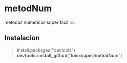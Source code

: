 metodNum
===========

metodos numericos super facil ☺.

## Instalacion

>install.packages("devtools")<br/>
**devtools::install_github**("**luisxsuper/metodNum**") <br>



